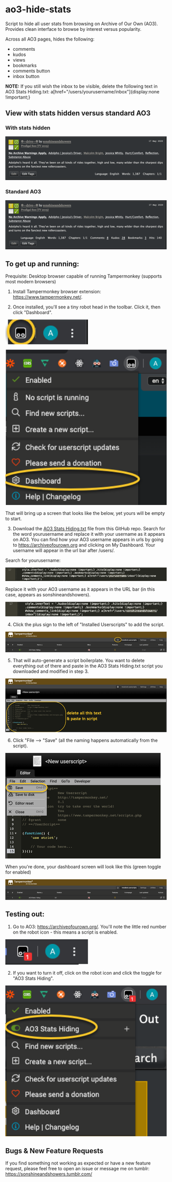 # ao3-hide-stats
Script to hide all user stats from browsing on Archive of Our Own (AO3). Provides clean interface to browse by interest versus popularity.

Across all AO3 pages, hides the following:
- comments
- kudos
- views
- bookmarks
- comments button
- inbox button

**NOTE:** If you still wish the inbox to be visible, delete the following text in AO3 Stats Hiding.txt: a[href="/users/yourusername/inbox"]{display:none !important;}

## View with stats hidden versus standard AO3
### With stats hidden
![After](https://github.com/aceboxn/ao3-hide-stats/blob/master/statshiding/10.png)
### Standard AO3
![Before](https://github.com/aceboxn/ao3-hide-stats/blob/master/statshiding/9.png)

## To get up and running:

Prequisite: Desktop browser capable of running Tampermonkey (supports most modern browsers)

1. Install Tampermonkey browser extension: https://www.tampermonkey.net/.

2. Once installed, you'll see a tiny robot head in the toolbar. Click it, then click "Dashboard".

![2a](https://github.com/aceboxn/ao3-hide-stats/blob/master/statshiding/1.png)

![2b](https://github.com/aceboxn/ao3-hide-stats/blob/master/statshiding/2.png)

That will bring up a screen that looks like the below, yet yours will be empty to start.

3. Download the [AO3 Stats Hiding.txt](https://github.com/aceboxn/ao3-hide-stats/blob/master/AO3%20Stats%20Hiding.txt) file from this GitHub repo. Search for the word yourusername and replace it with your username as it appears on AO3. You can find how your AO3 username appears in urls by going to https://archiveofourown.org and clicking on My Dashboard. Your username will appear in the url bar after /users/.

Search for yourusername:

![3a](https://github.com/aceboxn/ao3-hide-stats/blob/master/statshiding/11.png)

Replace it with your AO3 username as it appears in the URL bar (in this case, appears as sonshineandshowers).

![3b](https://github.com/aceboxn/ao3-hide-stats/blob/master/statshiding/12.png)

4. Click the plus sign to the left of "Installed Userscripts" to add the script.

![4](https://github.com/aceboxn/ao3-hide-stats/blob/master/statshiding/3a.png)

5. That will auto-generate a script boilerplate. You want to delete everything out of there and paste in the AO3 Stats Hiding.txt script you downloaded and modified in step 3.

![5](https://github.com/aceboxn/ao3-hide-stats/blob/master/statshiding/4.png)

6. Click "File --> "Save" (all the naming happens automatically from the script).

![6a](https://github.com/aceboxn/ao3-hide-stats/blob/master/statshiding/5.png)

When you're done, your dashboard screen will look like this (green toggle for enabled)

![6b](https://github.com/aceboxn/ao3-hide-stats/blob/master/statshiding/6.png)

## Testing out:
1. Go to AO3: https://archiveofourown.org/. You'll note the little red number on the robot icon - this means a script is enabled.

![1](https://github.com/aceboxn/ao3-hide-stats/blob/master/statshiding/7.png)

2. If you want to turn it off, click on the robot icon and click the toggle for "AO3 Stats Hiding".

![2](https://github.com/aceboxn/ao3-hide-stats/blob/master/statshiding/8.png)

## Bugs & New Feature Requests

If you find something not working as expected or have a new feature request, please feel free to open an issue or message me on tumblr: https://sonshineandshowers.tumblr.com/
